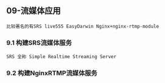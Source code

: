 ## 09-流媒体应用

    比较著名的有SRS live555 EasyDarwin Nginx+nginx-rtmp-module

### 9.1 构建SRS流媒体服务

    SRS 全称 Simple Realtime Streaming Server

### 9.2 构建NginxRTMP流媒体服务
